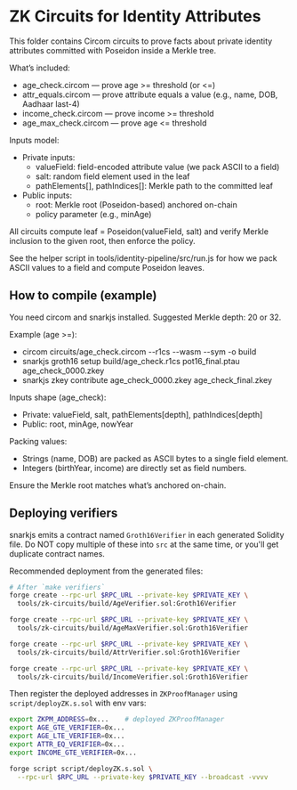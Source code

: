 # ZK Circuits for Identity Attributes

This folder contains Circom circuits to prove facts about private identity attributes committed with Poseidon inside a Merkle tree.

What’s included:
- age_check.circom — prove age >= threshold (or <=)
- attr_equals.circom — prove attribute equals a value (e.g., name, DOB, Aadhaar last-4)
- income_check.circom — prove income >= threshold
 - age_max_check.circom — prove age <= threshold

Inputs model:
- Private inputs:
  - valueField: field-encoded attribute value (we pack ASCII to a field)
  - salt: random field element used in the leaf
  - pathElements[], pathIndices[]: Merkle path to the committed leaf
- Public inputs:
  - root: Merkle root (Poseidon-based) anchored on-chain
  - policy parameter (e.g., minAge)

All circuits compute leaf = Poseidon(valueField, salt) and verify Merkle inclusion to the given root, then enforce the policy.

See the helper script in tools/identity-pipeline/src/run.js for how we pack ASCII values to a field and compute Poseidon leaves.

## How to compile (example)

You need circom and snarkjs installed. Suggested Merkle depth: 20 or 32.

Example (age >=):
- circom circuits/age_check.circom --r1cs --wasm --sym -o build
- snarkjs groth16 setup build/age_check.r1cs pot16_final.ptau age_check_0000.zkey
- snarkjs zkey contribute age_check_0000.zkey age_check_final.zkey

Inputs shape (age_check):
- Private: valueField, salt, pathElements[depth], pathIndices[depth]
- Public: root, minAge, nowYear

Packing values:
- Strings (name, DOB) are packed as ASCII bytes to a single field element.
- Integers (birthYear, income) are directly set as field numbers.

Ensure the Merkle root matches what’s anchored on-chain.

## Deploying verifiers
snarkjs emits a contract named `Groth16Verifier` in each generated Solidity file. Do NOT copy multiple of these into `src` at the same time, or you'll get duplicate contract names.

Recommended deployment from the generated files:

```bash
# After `make verifiers`
forge create --rpc-url $RPC_URL --private-key $PRIVATE_KEY \
  tools/zk-circuits/build/AgeVerifier.sol:Groth16Verifier

forge create --rpc-url $RPC_URL --private-key $PRIVATE_KEY \
  tools/zk-circuits/build/AgeMaxVerifier.sol:Groth16Verifier

forge create --rpc-url $RPC_URL --private-key $PRIVATE_KEY \
  tools/zk-circuits/build/AttrVerifier.sol:Groth16Verifier

forge create --rpc-url $RPC_URL --private-key $PRIVATE_KEY \
  tools/zk-circuits/build/IncomeVerifier.sol:Groth16Verifier
```

Then register the deployed addresses in `ZKProofManager` using `script/deployZK.s.sol` with env vars:

```bash
export ZKPM_ADDRESS=0x...    # deployed ZKProofManager
export AGE_GTE_VERIFIER=0x...
export AGE_LTE_VERIFIER=0x...
export ATTR_EQ_VERIFIER=0x...
export INCOME_GTE_VERIFIER=0x...

forge script script/deployZK.s.sol \
  --rpc-url $RPC_URL --private-key $PRIVATE_KEY --broadcast -vvvv
```
